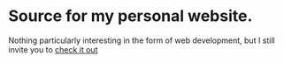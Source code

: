# Source for my personal website.

Nothing particularly interesting in the form of web development, but
I still invite you to [check it out](https://juanesteller.com)
